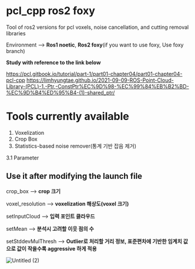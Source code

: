 # pcl_cpp ros2 foxy

Tool of ros2 versions for pcl voxels, noise cancellation, and cutting removal libraries

Environment  --> **Ros1 noetic**, **Ros2 foxy**(if you want to use foxy, Use foxy branch)

**Study with reference to the link below**


https://pcl.gitbook.io/tutorial/part-1/part01-chapter04/part01-chapter04-pcl-cpp
https://limhyungtae.github.io/2021-09-09-ROS-Point-Cloud-Library-(PCL)-1.-Ptr,-ConstPtr%EC%9D%98-%EC%99%84%EB%B2%BD-%EC%9D%B4%ED%95%B4-(1)-shared_ptr/

# Tools currently available

1. Voxelization
2. Crop Box
3. Statistics-based noise remover(통계 기반 잡음 제거)

3.1 Parameter
## Use it after modifying the launch file

crop_box          --> **crop 크기**

voxel_resolution  --> **voxelization 해상도(voxel 크기)**

setInputCloud     --> **입력 포인트 클라우드**

setMean           --> **분석시 고려할 이웃 점의 수**

setStddevMulThresh --> **Outlier로 처리할 거리 정보, 표준편차에 기반한 임계치 값으로 값이 작을수록 aggressive 하게 적용**

![Untitled (2)](https://github.com/lidarmansiwon/pcl_cpp/assets/117976120/fe1028a6-c231-4adc-b59a-a39e9dd667ca)
